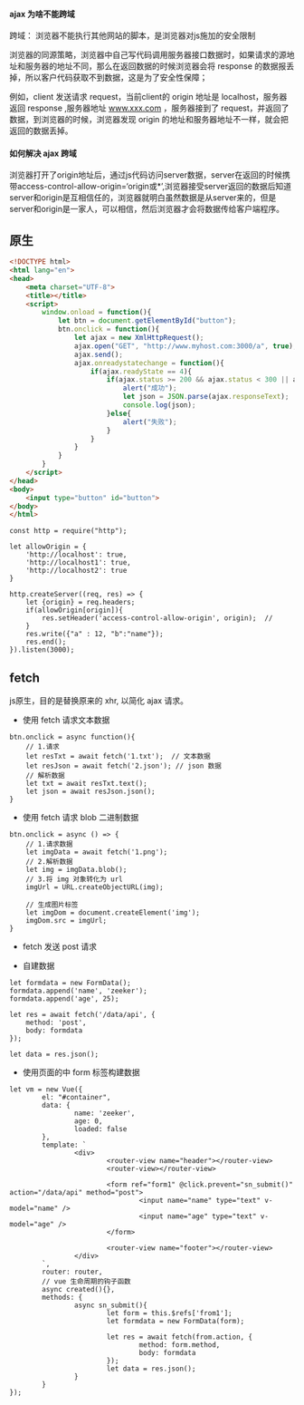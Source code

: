 #### ajax 为啥不能跨域

跨域： 浏览器不能执行其他网站的脚本，是浏览器对js施加的安全限制

浏览器的同源策略，浏览器中自己写代码调用服务器接口数据时，如果请求的源地址和服务器的地址不同，那么在返回数据的时候浏览器会将 response 的数据报丢掉，所以客户代码获取不到数据，这是为了安全性保障；

例如，client 发送请求 request，当前client的 origin 地址是 localhost，服务器返回 response ,服务器地址 www.xxx.com ，服务器接到了 request，并返回了数据，到浏览器的时候，浏览器发现 origin 的地址和服务器地址不一样，就会把返回的数据丢掉。

#### 如何解决 ajax 跨域

浏览器打开了origin地址后，通过js代码访问server数据，server在返回的时候携带access-control-allow-origin=‘origin或*’,浏览器接受server返回的数据后知道server和origin是互相信任的，浏览器就明白虽然数据是从server来的，但是server和origin是一家人，可以相信，然后浏览器才会将数据传给客户端程序。

## 原生

```html
<!DOCTYPE html>
<html lang="en">
<head>
	<meta charset="UTF-8">
	<title></title>
	<script>
		window.onload = function(){
			let btn = document.getElementById("button");
			btn.onclick = function(){
				let ajax = new XmlHttpRequest();
				ajax.open("GET", "http://www.myhost.com:3000/a", true); // 异步请求
				ajax.send();
				ajax.onreadystatechange = function(){
					if(ajax.readyState == 4){
						if(ajax.status >= 200 && ajax.status < 300 || ajax.status == 304){
							alert("成功");
							let json = JSON.parse(ajax.responseText);
							console.log(json);
						}else{
							alert("失败");
						}
					}
				}
			}
		}
	</script>
</head>
<body>
	<input type="button" id="button">
</body>
</html>
```

```
const http = require("http");

let allowOrigin = {
	'http://localhost': true,
	'http://localhost1': true,
	'http://localhost2': true
}

http.createServer((req, res) => {
	let {origin} = req.headers;
	if(allowOrigin[origin]){
		res.setHeader('access-control-allow-origin', origin);  //
	}
	res.write({"a" : 12, "b":"name"});
	res.end();
}).listen(3000);

```

## fetch

js原生，目的是替换原来的 xhr, 以简化 ajax 请求。

- 使用 fetch 请求文本数据

``` 
btn.onclick = async function(){
	// 1.请求
	let resTxt = await fetch('1.txt');  // 文本数据
	let resJson = await fetch('2.json'); // json 数据
	// 解析数据
	let txt = await resTxt.text();
	let json = await resJson.json();
}
```

- 使用 fetch 请求 blob 二进制数据

```
btn.onclick = async () => {
	// 1.请求数据
	let imgData = await fetch('1.png');
	// 2.解析数据
	let img = imgData.blob();
	// 3.将 img 对象转化为 url
	imgUrl = URL.createObjectURL(img);

	// 生成图片标签
	let imgDom = document.createElement('img');
	imgDom.src = imgUrl;	
}
```

- fetch 发送 post 请求

+ 自建数据

```
let formdata = new FormData();
formdata.append('name', 'zeeker');
formdata.append('age', 25);

let res = await fetch('/data/api', {
	method: 'post',
	body: formdata
});

let data = res.json();
```

+ 使用页面的中 form 标签构建数据
```
let vm = new Vue({
        el: "#container",
        data: {
                name: 'zeeker',
                age: 0,
                loaded: false
        },
        template: `
                <div>
                        <router-view name="header"></router-view>
                        <router-view></router-view>

                        <form ref="form1" @click.prevent="sn_submit()" action="/data/api" method="post">
                                <input name="name" type="text" v-model="name" />
                                <input name="age" type="text" v-model="age" />
                        </form>

                        <router-view name="footer"></router-view>
                </div>
        `,
        router: router,
        // vue 生命周期的钩子函数
        async created(){},
        methods: {
                async sn_submit(){
                        let form = this.$refs['from1'];
                        let formdata = new FormData(form);

                        let res = await fetch(from.action, {
                                method: form.method,
                                body: formdata
                        });
                        let data = res.json();
                }
        }
});
```

